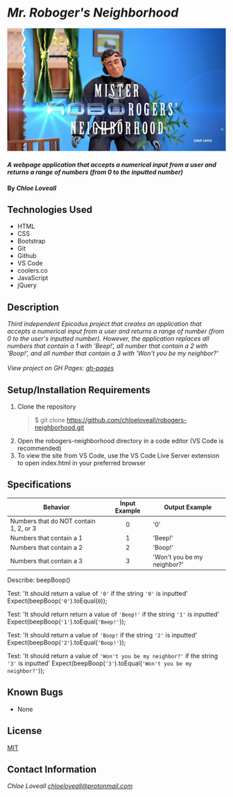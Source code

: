 # _Mr. Roboger's Neighborhood_

![Mr Robo Rogers](img/roborogers.jpg)

#### _A webpage application that accepts a numerical input from a user and returns a range of numbers (from 0 to the inputted number)_

#### By _**Chloe Loveall**_

## Technologies Used

* HTML
* CSS
* Bootstrap
* Git
* Github
* VS Code
* coolers.co
* JavaScript
* jQuery

## Description

_Third independent Epicodus project that creates an application that accepts a numerical input from a user and returns a range of number (from 0 to the user's inputted number). However, the application replaces all numbers that contain a 1 with 'Beep!', all number that contain a 2 with 'Boop!', and all number that contain a 3 with 'Won't you be my neighbor?'_<br><br>
_View project on GH Pages: [gh-pages](https://chloeloveall.github.io/robogers-neighborhood/)_

## Setup/Installation Requirements

1. Clone the repository
    >$ git clone https://github.com/chloeloveall/robogers-neighborhood.git
2. Open the robogers-neighborhood directory in a code editor (VS Code is recommended)
3. To view the site from VS Code, use the VS Code Live Server extension to open index.html in your preferred browser 

## Specifications

| Behavior                                | Input Example | Output Example              |
| --------------------------------------- | :-----------: | --------------------------- |
| Numbers that do NOT contain 1, 2, or 3  | 0             | '0'                         |
| Numbers that contain a 1                | 1             | 'Beep!'                     |
| Numbers that contain a 2                | 2             | 'Boop!'                     |
| Numbers that contain a 3                | 3             | 'Won't you be my neighbor?' |

Describe: beepBoop()

Test: 'It should return a value of `'0'` if the string `'0'` is inputted'
Expect(beepBoop(`'0'`).toEqual(`0`));

Test: 'It should return return a value of `'Beep!'` if the string `'1'` is inputted'
Expect(beepBoop(`'1'`).toEqual(`'Beep!'`));

Test: 'It should return a value of `'Boop!` if the string `'2'` is inputted'
Expect(beepBoop(`'2'`).toEqual(`'Boop!'`));

Test: 'It should return a value of `'Won't you be my neighbor?'` if the string `'3'` is inputted'
Expect(beepBoop(`'3'`).toEqual(`'Won't you be my neighbor?'`));

<!-- Test: 'It converts inputted number to string'
Expect(beepBoop(0)toEqual(`'0'`));

Test: 'It splits number with multiple digits'
Expect(beepBoop(10)toEqual(`'1', '0'`)); -->

<!-- Test: 'It converts each string back into a number'
Expect(beepBoop(10).toEqual(`1, 0`)); -->

<!-- Test: 'It recognizes an inputted number containing the number 1'
Expect(beepBoop(01).toEqual(`'Beep!'`)); -->

## Known Bugs

* None

## License

[MIT](LICENSE.md)

## Contact Information

_Chloe Loveall <chloeloveall@protonmail.com>_